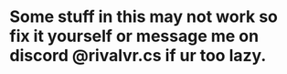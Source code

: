 # Some stuff in this may not work so fix it yourself or message me on discord @rivalvr.cs if ur too lazy.
